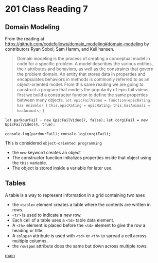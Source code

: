 # 201 Class Reading 7

## Domain Modeling
From the reading at https://github.com/codefellows/domain_modeling#domain-modeling by contributors Ryan Sobol, Sam Hamm, and Keli hansen.
>Domain modeling is the process of creating a conceptual model in code for a specific problem. A model describes the various entities, their attributes and behaviors, as well as the constraints that govern the problem domain. An entity that stores data in properties and encapsulates behaviors in methods is commonly referred to as an object-oriented model.
From this same reading we are going to construct a program that models the popularity of epic fail videos. first we build a constructor funcion to define the same properties between many objects.
`let epicFailVideo = function(epicRating, has Animals) {`
  `this.epicRating = epicRating;`
  `this.hasAnimals = hasAnimals;`
`}`

`let parkourFail - new EpicFailVideo(7, false);`
`let corgiFail = new EpicFailVideo(4, true);`

`console.log(pardourFail);`
`console.log(corgiFail);`

This is considered `object-oriented programming`
* the `new` keyword creates an object
* The constructor function initializes properties inside that object using the `this` variable.
* The object is stored inside a variable for later use.

## Tables
A table is a way to represent information in a grid containing two axes
* the `<table>` element creates a table where the contents are written in rows.
* `<tr>` is used to indicate a new row.
* Each cell of a table uses a `<td>` table data element.
* A `<th>` element is placed before the `<td>` element to give the row a heading or title.
* A `colspan` attribute is used with `<td>` or `<th>` to spread a cell across multiple columns. 
* the `rowspan` attribute does the same but down across multiple rows.


[main](README.md)
